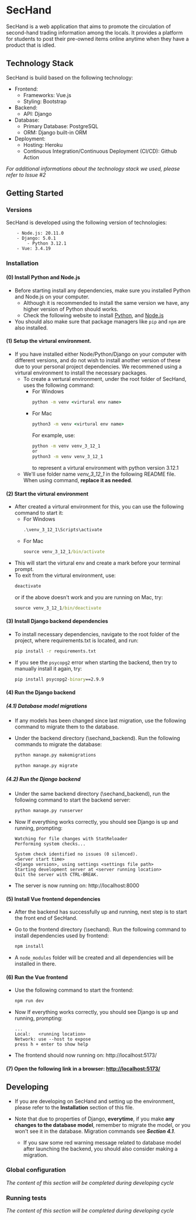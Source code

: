 # SecHand

SecHand is a web application that aims to promote the circulation of second-hand trading information among the locals. It provides a platform for students to post their pre-owned items online anytime when they have a product that is idled. 

## Technology Stack

SecHand is build based on the following technology:

- Frontend:
    - Frameworks: Vue.js
    - Styling: Bootstrap
- Backend:
    - API: Django
- Database:
    - Primary Database: PostgreSQL
    - ORM: Django built-in ORM
- Deployment:
    - Hosting: Heroku
    - Continuous Integration/Continuous Deployment (CI/CD): Github Action

*For additional informations about the technology stack we used, please refer to Issue #2*

## Getting Started

### Versions

SecHand is developed using the following version of technologies:
```
    - Node.js: 20.11.0
    - Django: 5.0.1
        - Python 3.12.1
    - Vue: 3.4.19
```

### Installation

#### (0) Install Python and Node.js

- Before starting install any dependencies, make sure you installed Python and Node.js on your computer. 
    - Although it is recommended to install the same version we have, any higher version of Python should works.
    - Check the following website to install [Python](https://www.python.org/downloads/), and [Node.js](https://nodejs.org/en)
- You should also make sure that package managers like `pip` and `npm` are also installed.

#### (1) Setup the virtural environment.

- If you have installed either Node/Python/Django on your computer with different versions, and do not wish to install another version of these due to your personal project dependencies. We recommened using a virtural environment to install the necessary packages.
    - To create a vertural environment, under the root folder of SecHand, uses the following command:
        - For Windows
            ```cmd
            python -m venv <virtural env name>
            ```
        - For Mac
            ```cmd
            python3 -m venv <virtural env name>
            ```
            For example, use:
            ```cmd
            python -m venv venv_3_12_1
            or
            python3 -m venv venv_3_12_1
            ```
            to represent a virtural environment with python version 3.12.1
    - We'll use folder name *venv_3_12_1* in the following README file. When using command, **replace it as needed**.

#### (2) Start the virtural environment

- After created a virtural environment for this, you can use the following command to start it:
    - For Windows
        ```cmd
        .\venv_3_12_1\Scripts\activate
        ```
    - For Mac
        ```cmd
        source venv_3_12_1/bin/activate
        ```
- This will start the virtural env and create a mark before your terminal prompt. 
- To exit from the virtural environment, use:
    ```cmd
    deactivate
    ```
    or if the above doesn't work and you are running on Mac, try:
    ```cmd
    source venv_3_12_1/bin/deactivate
    ```

#### (3) Install Django backend dependencies

- To install necessary dependencies, navigate to the root folder of the project, where requirements.txt is located, and run:
    ```cmd
    pip install -r requirements.txt
    ```
    
- If you see the `psycopg2` error when starting the backend, then try to manually install it again, try:
    ```cmd
    pip install psycopg2-binary==2.9.9
    ```

#### (4) Run the Django backend
##### (4.1) Database model migrations

- If any models has been changed since last migration, use the following command to migrate them to the database. 
- Under the backend directory (\sechand_backend). Run the following commands to migrate the database:

    ```cmd
    python manage.py makemigrations
    ```

    ```cmd
    python manage.py migrate
    ```

##### (4.2) Run the Django backend
- Under the same backend directory (\sechand_backend), run the following command to start the backend server:
    ```cmd
    python manage.py runserver
    ```
- Now If everything works correctly, you should see Django is up and running, prompting:
    ```
    Watching for file changes with StatReloader
    Performing system checks...

    System check identified no issues (0 silenced).
    <Server start time>
    <Django version>, using settings <settings file path>
    Starting development server at <server running location>
    Quit the server with CTRL-BREAK.
    ```
- The server is now running on: http://localhost:8000

#### (5) Install Vue frontend dependencies

- After the backend has successfully up and running, next step is to start the front end of SecHand.

- Go to the frontend directory (\sechand). Run the following command to install dependencies used by frontend:
    ```cmd
    npm install
    ```
- A `node_modules` folder will be created and all dependencies will be installed in there.

#### (6) Run the Vue frontend

- Use the following command to start the frontend:
    ```cmd
    npm run dev
    ```

- Now If everything works correctly, you should see Django is up and running, prompting:
    ```
    ...
    Local:   <running location>
    Network: use --host to expose
    press h + enter to show help
    ```

- The frontend should now running on: http://localhost:5173/

#### (7) Open  the following link in a browser: [http://localhost:5173/](http://localhost:5173 )

## Developing

- If you are developing on SecHand and setting up the environment, please refer to the **Installation** section of this file.

- Note that due to properties of Django, **everytime**, if you make **any changes to the database model**, remember to migrate the model, or you won't see it in the database. Migration commands see ***Section 4.1***.
    - If you saw some red warning message related to database model after launching the backend, you should also consider making a migration.

### Global configuration

*The content of this section will be completed during developing cycle*

### Running tests

*The content of this section will be completed during developing cycle*
